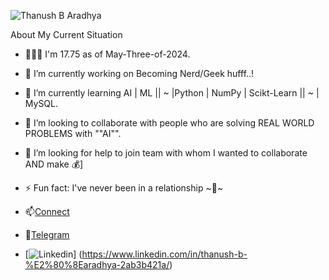 ![Thanush B Aradhya](https://github.com/Thanush-B-Aradhya/Thanush-B-Aradhya/assets/146853395/68c85bc7-bcd6-4cfa-b040-603147e7365c)

About My Current Situation

- 🚶🏼‍♂️ I'm 17.75 as of May-Three-of-2024.
- 🔭 I’m currently working on Becoming Nerd/Geek hufff..!
- 🌱 I’m currently learning AI | ML || ~ |Python | NumPy | Scikt-Learn || ~ | MySQL.
- 👯 I’m looking to collaborate with people who are solving REAL WORLD PROBLEMS with ""AI"".
- 🤔 I’m looking for help to join team with whom I wanted to collaborate AND make 💰]
- ⚡ Fun fact: I've never been in a relationship ~💞~


- 📫<a href="mailto:thanush.connect@gmail.com?subject=Hello%20there&body=Email%20Contents!">Connect</a>
- 💬[Telegram](https://t.me/THANUSH_B_ARADHYA)
- [![Linkedin](https://github.com/Thanush-B-Aradhya/Thanush-B-Aradhya/assets/146853395/fcdd71a2-d886-4b8b-974d-b8d7b1d49b5b)] (https://www.linkedin.com/in/thanush-b-%E2%80%8Earadhya-2ab3b421a/)
